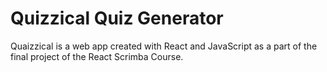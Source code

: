 # Quizzical Quiz Generator 

Quaizzical is a web app created with React and JavaScript as a part of the final project of the React Scrimba Course. 

